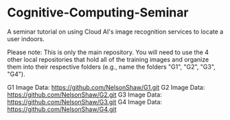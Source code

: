 # Cognitive-Computing-Seminar
A seminar tutorial on using Cloud AI's image recognition services to locate a user indoors.

Please note: This is only the main repository. You will need to use the 4 other local repositories that hold all of the training images and organize them into their respective folders (e.g., name the folders "G1", "G2", "G3", "G4").

G1 Image Data: https://github.com/NelsonShaw/G1.git
G2 Image Data: https://github.com/NelsonShaw/G2.git
G3 Image Data: https://github.com/NelsonShaw/G3.git
G4 Image Data: https://github.com/NelsonShaw/G4.git
